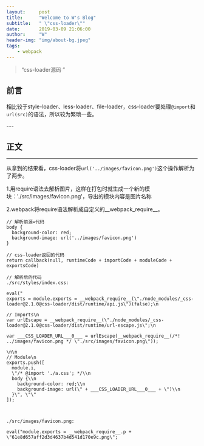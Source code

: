 ```yaml
---
layout:     post
title:      "Welcome to W's Blog"
subtitle:   " \"css-loader\""
date:       2019-03-09 21:06:00
author:     "W"
header-img: "img/about-bg.jpeg"
tags:
    - webpack
---
```


> “css-loader源码 ”


## 前言

相比较于style-loader、less-loader、file-loader，css-loader要处理`@import`和`url(src)`的语法，所以较为繁琐一些。


<p id = "build"></p>
---

## 正文

---
从拿到的结果看，css-loader将`url('../images/favicon.png')`这个操作解析为了两步。

1.用require语法去解析图片，这样在打包时就生成一个新的模块：'./src/images/favicon.png'，导出的模块内容是图片名称

2.webpack将require语法解析成自定义的__webpack_require__。
```
// 解析前源=代码
body {
  background-color: red;
  background-image: url('../images/favicon.png')
}
```

```
// css-loader返回的代码
return callback(null, runtimeCode + importCode + moduleCode + exportsCode)
```

```
// 解析后的代码
./src/styles/index.css:

eval("
exports = module.exports = __webpack_require__(\"./node_modules/_css-loader@2.1.0@css-loader/dist/runtime/api.js\")(false);\n

// Imports\n
var urlEscape = __webpack_require__(\"./node_modules/_css-loader@2.1.0@css-loader/dist/runtime/url-escape.js\";\n

var ___CSS_LOADER_URL___0___ = urlEscape(__webpack_require__(/*! ../images/favicon.png */ \"./src/images/favicon.png\"));

\n\n
// Module\n
exports.push([
  module.i, 
  \"/* @import './a.css'; */\\n
  body {\\n
    background-color: red;\\n
    background-image: url(\" + ___CSS_LOADER_URL___0___ + \")\\n
  }\", \"\"
]);



./src/images/favicon.png:

eval("module.exports = __webpack_require__.p + \"61e8d657aff2d3d4637b4d541d170e9c.png\";
```
